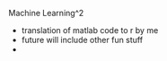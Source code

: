 Machine Learning^2

- translation of matlab code to r by me
- future will include other fun stuff 
- 